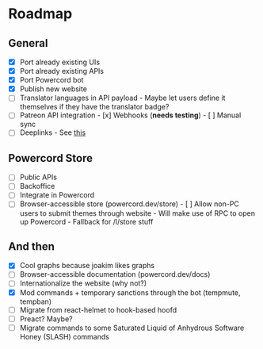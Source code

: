 # Roadmap
## General
 - [x] Port already existing UIs
 - [x] Port already existing APIs
 - [x] Port Powercord bot
 - [x] Publish new website
 - [ ] Translator languages in API payload
       - Maybe let users define it themselves if they have the translator badge?
 - [ ] Patreon API integration
       - [x] Webhooks (**needs testing**)
       - [ ] Manual sync
 - [ ] Deeplinks
       - See [this](https://github.com/powercord-org/powercord/blob/v2-dev/src/Powercord/plugins/pc-moduleManager/deeplinks.js)

## Powercord Store
 - [ ] Public APIs
 - [ ] Backoffice
 - [ ] Integrate in Powercord
 - [ ] Browser-accessible store (powercord.dev/store)
       - [ ] Allow non-PC users to submit themes through website
       - Will make use of RPC to open up Powercord
       - Fallback for /l/store stuff

## And then
 - [x] Cool graphs because joakim likes graphs
 - [ ] Browser-accessible documentation (powercord.dev/docs)
 - [ ] Internationalize the website (why not?)
 - [x] Mod commands + temporary sanctions through the bot (tempmute, tempban)
 - [ ] Migrate from react-helmet to hook-based hoofd
 - [ ] Preact? Maybe?
 - [ ] Migrate commands to some Saturated Liquid of Anhydrous Software Honey (SLASH) commands
